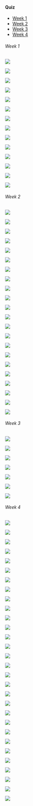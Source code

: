 #### Quiz

- [Week 1](#week-1)
- [Week 2](#week-2)
- [Week 3](#week-3)
- [Week 4](#week-4)

###### Week 1

![](images/quiz/1.png)

![](images/quiz/2.png)

![](images/quiz/4.png)

![](images/quiz/5.png)

![](images/quiz/6.png)

![](images/quiz/7.png)

![](images/quiz/8.png)

![](images/quiz/9.png)

![](images/quiz/10.png)

![](images/quiz/11.png)

![](images/quiz/12.png)

![](images/quiz/13.png)

![](images/quiz/14.png)

![](images/quiz/15.png)

###### Week 2

![](images/quiz/16.png)

![](images/quiz/17.png)

![](images/quiz/18.png)

![](images/quiz/19.png)

![](images/quiz/20.png)

![](images/quiz/21.png)

![](images/quiz/22.png)

![](images/quiz/23.png)

![](images/quiz/24.png)

![](images/quiz/25.png)

![](images/quiz/26.png)

![](images/quiz/27.png)

![](images/quiz/28.png)

![](images/quiz/29.png)

![](images/quiz/30.png)

![](images/quiz/31.png)

![](images/quiz/32.png)

![](images/quiz/33.png)

![](images/quiz/34.png)

![](images/quiz/35.png)

![](images/quiz/36.png)

![](images/quiz/37.png)

###### Week 3

![](images/quiz/38.png)

![](images/quiz/39.png)

![](images/quiz/40.png)

![](images/quiz/41.png)

![](images/quiz/42.png)

![](images/quiz/43.png)

![](images/quiz/44.png)

###### Week 4

![](images/quiz/45.png)

![](images/quiz/46.png)

![](images/quiz/47.png)

![](images/quiz/48.png)

![](images/quiz/49.png)

![](images/quiz/50.png)

![](images/quiz/51.png)

![](images/quiz/52.png)

![](images/quiz/53.png)

![](images/quiz/54.png)

![](images/quiz/55.png)

![](images/quiz/56.png)

![](images/quiz/57.png)

![](images/quiz/58.png)

![](images/quiz/59.png)

![](images/quiz/60.png)

![](images/quiz/61.png)

![](images/quiz/62.png)

![](images/quiz/63.png)

![](images/quiz/64.png)

![](images/quiz/65.png)

![](images/quiz/66.png)

![](images/quiz/67.png)

![](images/quiz/68.png)

![](images/quiz/69.png)

![](images/quiz/70.png)

![](images/quiz/71.png)

![](images/quiz/72.png)

![](images/quiz/73.png)

![](images/quiz/74.png)